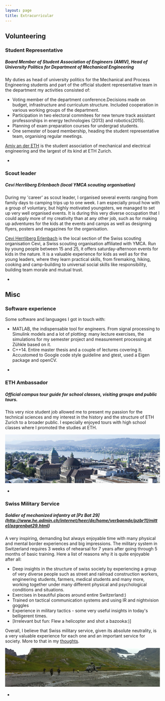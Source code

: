 ```yaml
---
layout: page
title: Extracurricular
---
```


## Volunteering
### Student Representative
##### Board Member of Student Association of Engineers (AMIV), Head of University Politics for Department of Mechanical Engineering
My duties as head of university politics for the Mechanical and Process Engineering students and part of the official student representative team in the department my activities consisted of:

* Voting member of the department conference.Decisions made on budget, infrastructure and curriculum structure. Included cooperation in various working groups of the department.
* Participation in two electoral commitees for new tenure track assistant professorships in energy technologies (2013) and robotics(2015).
* Planning of exam preparation courses for undergrad students.
* One semester of board membership, heading the student representative team, organising regular meetings.

[Amiv an der ETH](http://www.amiv.ch/) is the student association of mechanical and electrical engineering and the largest of its kind at ETH Zurich.

-


### Scout leader
##### Cevi Herrliberg Erlenbach (local YMCA scouting organisation)
During my 'career' as scout leader, I organised several events ranging from family days to camping trips up to one week.
I am especially proud how with a group of voluntary, but highly motivated youngsters, we managed to set up very well organised events.
It is during this very diverse occupation that I could apply more of my creativity than at any other job, such as for making up adventures for the kids at the events and camps as well as designing flyers, posters and magazines for the organisation.

[Cevi Herrliberg Erlenbach](http://www.cevihe.ch) is the local section of the Swiss scouting organisation Cevi, a Swiss scouting organisation affiliated with YMCA. Run by young people between 15 and 25, it offers saturday-afternoon events for kids in the nature.
It is a valuable experience for kids as well as for the young leaders, where they learn practical skills, from firemaking, hiking, cooking and camp-building to universal social skills like responsibility, building team morale and mutual trust.

-

## Misc
### Software experience
Some software and languages I got in touch with:

* MATLAB, the indispensable tool for engineers. From signal processing to Simulink models and a lot of plotting: many lecture exercises, the simulations for my semester project and measurement processing at Zühkle based on it.
* C++14. Entire master thesis and a couple of lectures covering it. Accustomed to Google code style guideline and gtest, used a Eigen package and openCV.

-

### ETH Ambassador
##### Official campus tour guide for school classes, visiting groups and public tours.
This very nice student job allowed me to present my passion for the technical sciences and my interest in the history and the structure of ETH Zurich to a broader public. I especially enjoyed tours with high school classes where I promoted the studies at ETH.

![Alma Mater](/assets/ETH.png)

-

### Swiss Military Service
##### Soldier of mechanized infantry at [Pz Bat 29] (http://www.he.admin.ch/internet/heer/de/home/verbaende/pzbr11/mittel/pzgrenbat29.html)

A very inspiring, demanding but always enjoyable time with many physical and mental border experiences and big impressions. The military system in Switzerland requires 3 weeks of rehearsal for 7 years after going through 5 months of basic training. Here a list of reasons why it is quite enjoyable after all:

* Deep insights in the structure of swiss society by experiencing a group of very diverse people such as street and railroad construction workers, engineering students, farmers, medical students and many more, working together under many different physical and psychological conditions and situations.
* Exercises in beautiful places around entire Switzerland:)
* Trained on tactical communication systems and using IR and nightvision goggles
* Experience in military tactics - some very useful insights in today's belligerent times.
* [Irrelevant but fun: Flew a helicopter and shot a bazooka:)]

Overall, I believe that Swiss military service, given its absolute neutrality, is a very valuable experience for each one and an important service for society. More to that in my [thoughts](/thoughts).

![Airlift](/assets/SuperPuma.jpg)

+
